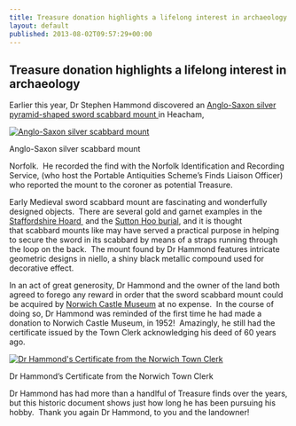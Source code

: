 ```yaml
---
title: Treasure donation highlights a lifelong interest in archaeology
layout: default
published: 2013-08-02T09:57:29+00:00
---
```


Treasure donation highlights a lifelong interest in archaeology
---------------------------------------------------------------

Earlier this year, Dr Stephen Hammond discovered an [Anglo-Saxon silver pyramid-shaped sword scabbard moun](http://finds.org.uk/database/artefacts/record/id/538684)[t ](http://finds.org.uk/database/artefacts/record/id/538684)in Heacham,

[![Anglo-Saxon silver scabbard mount](/files/2013/08/2013T75-A-S-Sword-Mount-150x150.jpg)](/files/2013/08/2013T75-A-S-Sword-Mount.jpg)

Anglo-Saxon silver scabbard mount

Norfolk.  He recorded the find with the Norfolk Identification and Recording Service, (who host the Portable Antiquities Scheme’s Finds Liaison Officer) who reported the mount to the coroner as potential Treasure.   

Early Medieval sword scabbard mount are fascinating and wonderfully designed objects.  There are several gold and garnet examples in the [Staffordshire Hoard ](http://ngm.nationalgeographic.com/2011/11/gold-hoard/clark-photography#/18-scabbard-pendant-inlaid-garnets-blue-glass-670.jpg) and the [Sutton Hoo burial](http://www.britishmuseum.org/research/collection_online/collection_object_details.aspx?objectId=87368&partId=1&searchText=sutton+hoo+pyramid&page=1), and it is thought that scabbard mounts like may have served a practical purpose in helping to secure the sword in its scabbard by means of a straps running through the loop on the back.  The mount found by Dr Hammond features intricate geometric designs in niello, a shiny black metallic compound used for decorative effect. 

In an act of great generosity, Dr Hammond and the owner of the land both agreed to forego any reward in order that the sword scabbard mount could be acquired by [Norwich Castle Museum](http://www.museums.norfolk.gov.uk/Visit_Us/Norwich_Castle/index.htm) at no expense.  In the course of doing so, Dr Hammond was reminded of the first time he had made a donation to Norwich Castle Museum, in 1952!  Amazingly, he still had the certificate issued by the Town Clerk acknowledging his deed of 60 years ago.   

[![Dr Hammond's Certificate from the Norwich Town Clerk](/files/2013/08/City-of-Norwich-pottery-from-Snettisham-150x150.jpg)](/files/2013/08/City-of-Norwich-pottery-from-Snettisham.jpg)

Dr Hammond’s Certificate from the Norwich Town Clerk

Dr Hammond has had more than a handlful of Treasure finds over the years, but this historic document shows just how long he has been pursuing his hobby.  Thank you again Dr Hammond, to you and the landowner!